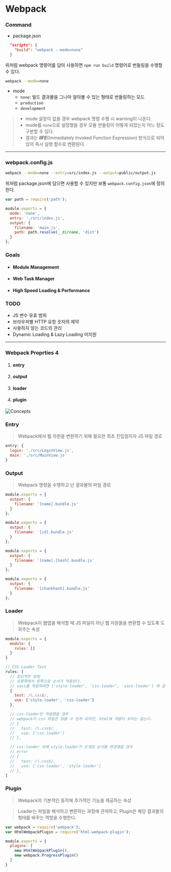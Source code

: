 # Webpack

### Command

* package.json

```json
  "scripts": {
    "build": "webpack --mode=none"
  }
```

위처럼 webpack 명령어를 담아 사용하면 `npm run build` 명령어로 번들링을 수행할 수 있다.

```sh
webpack --mode=none
```

- mode
  - `none`: 빌드 결과물을 그나마 알아볼 수 있는 형태로 번들링하는 모드
  - `production`
  - `development`

> - mode 설정이 없을 경우 webpack 명령 수행 시 warning이 나온다.
> - mode를 `none`으로 설정했을 경우 모듈 번들링이 어떻게 되었는지 어느 정도 구분할 수 있다.
> - 결과는 ***IIFE***(Immediately Invoked Function Expression) 방식으로 되어 있어 즉시 실행 함수로 변환된다.

---

### webpack.config.js

```sh
webpack --mode=none --entry=src/index.js --output=public/output.js
```

위처럼 package.json에 담으면 사용할 수 있지만 보통 `webpack.config.json`에 정의한다.

```js
var path = require('path');

module.exports = {
  mode: 'none',
  entry: './src/index.js',
  output: {
    filename: 'main.js',
    path: path.resolve(__dirname, 'dist')
  }
};
```

### Goals

- #### Module Management
- #### Web Task Manager
- #### High Speed Loading & Performance

### TODO

- JS 변수 유효 범위
- 브라우저별 HTTP 요청 숫자의 제약
- 사용하지 않는 코드의 관리
- Dynamic Loading & Lazy Loading 미지원

---

### Webpack Proprties 4

1. #### entry
2. #### output
3. #### loader
4. #### plugin

![Concepts](https://joshua1988.github.io/webpack-guide/assets/img/diagram.519da03f.png)

### Entry

> Webpack에서 웹 자원을 변환하기 위해 필요한 최초 진입점이자 JS 파일 경로

```js
entry: {
  login: './src/LoginView.js',
  main: './src/MainView.js'
}
```

### Output

> Webpack 명령을 수행하고 난 결과물의 파일 경로

```js
module.exports = {
  output: {
    filename: '[name].bundle.js'
  }
};

module.exports = {
  output: {
    filename: '[id].bundle.js'
  }
};

module.exports = {
  output: {
    filename: '[name].[hash].bundle.js'
  }
};

module.exports = {
  output: {
    filename: '[chunkhash].bundle.js'
  }
};
```

### Loader

> Webpack이 웹앱을 해석할 때 JS 파일이 아닌 웹 자원들을 변환할 수 있도록 도와주는 속성

```js
module.exports = {
  module: {
    rules: []
  }
}

// CSS Loader Test
rules: [
  // 정상적인 방법
  // 오른쪽에서 왼쪽으로 순서가 적용된다.
  // sass를 적용하려면 ['style-loader', 'css-loader', 'sass-loader'] 와 같은 순서로 등록한다.
  {
    test: /\.css$/,
    use: ['style-loader', 'css-loader']
  },

  // css-loader만 적용했을 경우
  // webpack이 css 파일은 읽을 수 있게 되지만, html에 적용이 되지는 않는다.
  // {
  //   test: /\.css$/,
  //   use: ['css-loader']
  // },

  // css-loader 뒤에 style-loader가 오게끔 순서를 변경했을 경우
  // error
  // {
  //   test: /\.css$/,
  //   use: ['css-loader', 'style-loader']
  // },
]
```

### Plugin

> Webpack의 기본적인 동작에 추가적인 기능을 제공하는 속성

> Loader는 파일을 해석하고 변환하는 과정에 관여하고, Plugin은 해당 결과물의 형태를 바꾸는 역할을 수행한다.

```js
var webpack = require('webpack');
var HtmlWebpackPlugin = require('html-webpack-plugin');

module.exports = {
  plugins: [
    new HtmlWebpackPlugin(),
    new webpack.ProgressPlugin()
  ]
}
```

